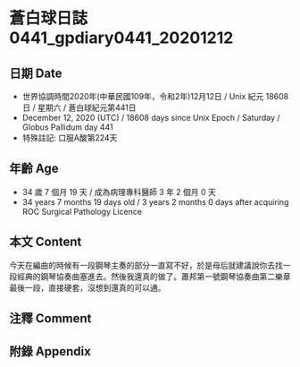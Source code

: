 [_metadata_:encoding]: - "utf-8"
[_metadata_:language]: - "zh-Hant-TW"
[_metadata_:fileformat]: - "markdown"
[_metadata_:MIME_type]: - "text/plain"
[_metadata_:markdown_version]: - "commonmark version 0.29"
[_metadata_:markdown_spec]: - "https://spec.commonmark.org/0.29/"

# 蒼白球日誌0441_gpdiary0441_20201212 #

## 日期 Date ##

* 世界協調時間2020年(中華民國109年，令和2年)12月12日 / Unix 紀元 18608 日 / 星期六 / 蒼白球紀元第441日
* December 12, 2020 (UTC) / 18608 days since Unix Epoch / Saturday / Globus Pallidum day 441
* 特殊註記: 口服A酸第224天

## 年齡 Age ##

* 34 歲 7 個月 19 天 / 成為病理專科醫師 3 年 2 個月 0 天
* 34 years 7 months 19 days old / 3 years 2 months 0 days after acquiring ROC Surgical Pathology Licence

## 本文 Content ##

今天在編曲的時候有一段鋼琴主奏的部分一直寫不好，於是母后就建議說你去找一段經典的鋼琴協奏曲塞進去。然後我還真的做了。蕭邦第一號鋼琴協奏曲第二樂章最後一段，直接硬套，沒想到還真的可以通。

## 注釋 Comment ##

## 附錄 Appendix ##

